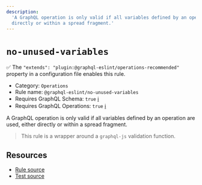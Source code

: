 ```yaml
---
description:
  'A GraphQL operation is only valid if all variables defined by an operation are used, either
  directly or within a spread fragment.'
---
```


# `no-unused-variables`

✅ The `"extends": "plugin:@graphql-eslint/operations-recommended"` property in a configuration file
enables this rule.

- Category: `Operations`
- Rule name: `@graphql-eslint/no-unused-variables`
- Requires GraphQL Schema: `true`
  [ℹ️](/docs/getting-started#extended-linting-rules-with-graphql-schema)
- Requires GraphQL Operations: `true`
  [ℹ️](/docs/getting-started#extended-linting-rules-with-siblings-operations)

A GraphQL operation is only valid if all variables defined by an operation are used, either directly
or within a spread fragment.

> This rule is a wrapper around a `graphql-js` validation function.

## Resources

- [Rule source](https://github.com/graphql/graphql-js/blob/main/src/validation/rules/NoUnusedVariablesRule.ts)
- [Test source](https://github.com/graphql/graphql-js/tree/main/src/validation/__tests__/NoUnusedVariablesRule-test.ts)
